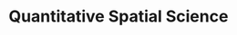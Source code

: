 ---
title: Quantitative Spatial Science
summary: 
tags:
- Research Groups
date: 
authors:
  - lenka

# Optional external URL for project (replaces project detail page).
external_link: "https://github.com/geogbristol/QUSS"

image:
  caption: 
  focal_point: Smart

links:

url_code: ""
url_pdf: ""
url_slides: ""
url_video: ""

# Slides (optional).
#   Associate this project with Markdown slides.
#   Simply enter your slide deck's filename without extension.
#   E.g. `slides = "example-slides"` references `content/slides/example-slides.md`.
#   Otherwise, set `slides = ""`.
slides: 
---
